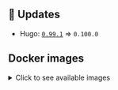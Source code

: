 ## :heartbeat: Updates

* Hugo: [`0.99.1`](https://github.com/klakegg/docker-hugo/releases/tag/0.99.1) => `0.100.0`


## Docker images

<details>
<summary>Click to see available images</summary>

This release is available from Docker Hub as project `klakegg/hugo` with the following tags:

| Alias tags                   | Version specific tags                      |
| ---------------------------- | ------------------------------------------ |
| `busybox`, `latest`          | `0.100.0-busybox`, `0.100.0`                     |
| `busybox-ci`, `ci`           | `0.100.0-busybox-ci`, `0.100.0-ci`               |
| `busybox-onbuild`, `onbuild` | `0.100.0-busybox-onbuild`, `0.100.0-onbuild`     |
| `alpine`                     | `0.100.0-alpine`                              |
| `alpine-ci`                  | `0.100.0-alpine-ci`                           |
| `alpine-onbuild`             | `0.100.0-alpine-onbuild`                      |
| `asciidoctor`                | `0.100.0-asciidoctor`                         |
| `asciidoctor-ci`             | `0.100.0-asciidoctor-ci`                      |
| `asciidoctor-onbuild`        | `0.100.0-asciidoctor-onbuild`                 |
| `pandoc`                     | `0.100.0-pandoc`                              |
| `pandoc-ci`                  | `0.100.0-pandoc-ci`                           |
| `pandoc-onbuild`             | `0.100.0-pandoc-onbuild`                      |
| `ext-alpine`                 | `0.100.0-ext-alpine`                          |
| `ext-alpine-ci`              | `0.100.0-ext-alpine-ci`                       |
| `ext-alpine-onbuild`         | `0.100.0-ext-alpine-onbuild`                  |
| `ext-asciidoctor`            | `0.100.0-ext-asciidoctor`                     |
| `ext-asciidoctor-ci`         | `0.100.0-ext-asciidoctor-ci`                  |
| `ext-asciidoctor-onbuild`    | `0.100.0-ext-asciidoctor-onbuild`             |
| `ext-pandoc`                 | `0.100.0-ext-pandoc`                          |
| `ext-pandoc-ci`              | `0.100.0-ext-pandoc-ci`                       |
| `ext-pandoc-onbuild`         | `0.100.0-ext-pandoc-onbuild`                  |
| `debian`                     | `0.100.0-debian`                              |
| `debian-ci`                  | `0.100.0-debian-ci`                           |
| `debian-onbuild`             | `0.100.0-debian-onbuild`                      |
| `ext-debian`, `ext`, `latest-ext` | `0.100.0-ext-debian`, `0.100.0-ext`         |
| `ext-debian-ci`, `ext-ci`    | `0.100.0-ext-debian-ci`, `0.100.0-ext-ci`        |
| `ext-debian-onbuild`, `ext-onbuild` | `0.100.0-ext-debian-onbuild`, `0.100.0-ext-onbuild` |
| `ubuntu`                     | `0.100.0-ubuntu`                            |
| `ubuntu-ci`                  | `0.100.0-ubuntu-ci`                         |
| `ubuntu-onbuild`             | `0.100.0-ubuntu-onbuild`                    |
| `ext-ubuntu`                 | `0.100.0-ext-ubuntu`                        |
| `ext-ubuntu-ci`              | `0.100.0-ext-ubuntu-ci`                     |
| `ext-ubuntu-onbuild`         | `0.100.0-ext-ubuntu-onbuild`                |
</details>